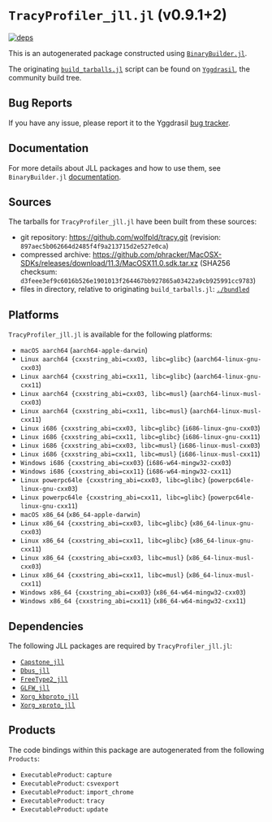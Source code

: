 # `TracyProfiler_jll.jl` (v0.9.1+2)

[![deps](https://juliahub.com/docs/TracyProfiler_jll/deps.svg)](https://juliahub.com/ui/Packages/TracyProfiler_jll/QVJco?page=2)

This is an autogenerated package constructed using [`BinaryBuilder.jl`](https://github.com/JuliaPackaging/BinaryBuilder.jl).

The originating [`build_tarballs.jl`](https://github.com/JuliaPackaging/Yggdrasil/blob/d64e831a898efc27435461378b6aa88b0183b708/T/TracyProfiler/build_tarballs.jl) script can be found on [`Yggdrasil`](https://github.com/JuliaPackaging/Yggdrasil/), the community build tree.

## Bug Reports

If you have any issue, please report it to the Yggdrasil [bug tracker](https://github.com/JuliaPackaging/Yggdrasil/issues).

## Documentation

For more details about JLL packages and how to use them, see `BinaryBuilder.jl` [documentation](https://docs.binarybuilder.org/stable/jll/).

## Sources

The tarballs for `TracyProfiler_jll.jl` have been built from these sources:

* git repository: https://github.com/wolfpld/tracy.git (revision: `897aec5b062664d2485f4f9a213715d2e527e0ca`)
* compressed archive: https://github.com/phracker/MacOSX-SDKs/releases/download/11.3/MacOSX11.0.sdk.tar.xz (SHA256 checksum: `d3feee3ef9c6016b526e1901013f264467bb927865a03422a9cb925991cc9783`)
* files in directory, relative to originating `build_tarballs.jl`: [`./bundled`](https://github.com/JuliaPackaging/Yggdrasil/tree/d64e831a898efc27435461378b6aa88b0183b708/T/TracyProfiler/bundled)

## Platforms

`TracyProfiler_jll.jl` is available for the following platforms:

* `macOS aarch64` (`aarch64-apple-darwin`)
* `Linux aarch64 {cxxstring_abi=cxx03, libc=glibc}` (`aarch64-linux-gnu-cxx03`)
* `Linux aarch64 {cxxstring_abi=cxx11, libc=glibc}` (`aarch64-linux-gnu-cxx11`)
* `Linux aarch64 {cxxstring_abi=cxx03, libc=musl}` (`aarch64-linux-musl-cxx03`)
* `Linux aarch64 {cxxstring_abi=cxx11, libc=musl}` (`aarch64-linux-musl-cxx11`)
* `Linux i686 {cxxstring_abi=cxx03, libc=glibc}` (`i686-linux-gnu-cxx03`)
* `Linux i686 {cxxstring_abi=cxx11, libc=glibc}` (`i686-linux-gnu-cxx11`)
* `Linux i686 {cxxstring_abi=cxx03, libc=musl}` (`i686-linux-musl-cxx03`)
* `Linux i686 {cxxstring_abi=cxx11, libc=musl}` (`i686-linux-musl-cxx11`)
* `Windows i686 {cxxstring_abi=cxx03}` (`i686-w64-mingw32-cxx03`)
* `Windows i686 {cxxstring_abi=cxx11}` (`i686-w64-mingw32-cxx11`)
* `Linux powerpc64le {cxxstring_abi=cxx03, libc=glibc}` (`powerpc64le-linux-gnu-cxx03`)
* `Linux powerpc64le {cxxstring_abi=cxx11, libc=glibc}` (`powerpc64le-linux-gnu-cxx11`)
* `macOS x86_64` (`x86_64-apple-darwin`)
* `Linux x86_64 {cxxstring_abi=cxx03, libc=glibc}` (`x86_64-linux-gnu-cxx03`)
* `Linux x86_64 {cxxstring_abi=cxx11, libc=glibc}` (`x86_64-linux-gnu-cxx11`)
* `Linux x86_64 {cxxstring_abi=cxx03, libc=musl}` (`x86_64-linux-musl-cxx03`)
* `Linux x86_64 {cxxstring_abi=cxx11, libc=musl}` (`x86_64-linux-musl-cxx11`)
* `Windows x86_64 {cxxstring_abi=cxx03}` (`x86_64-w64-mingw32-cxx03`)
* `Windows x86_64 {cxxstring_abi=cxx11}` (`x86_64-w64-mingw32-cxx11`)

## Dependencies

The following JLL packages are required by `TracyProfiler_jll.jl`:

* [`Capstone_jll`](https://github.com/JuliaBinaryWrappers/Capstone_jll.jl)
* [`Dbus_jll`](https://github.com/JuliaBinaryWrappers/Dbus_jll.jl)
* [`FreeType2_jll`](https://github.com/JuliaBinaryWrappers/FreeType2_jll.jl)
* [`GLFW_jll`](https://github.com/JuliaBinaryWrappers/GLFW_jll.jl)
* [`Xorg_kbproto_jll`](https://github.com/JuliaBinaryWrappers/Xorg_kbproto_jll.jl)
* [`Xorg_xproto_jll`](https://github.com/JuliaBinaryWrappers/Xorg_xproto_jll.jl)

## Products

The code bindings within this package are autogenerated from the following `Products`:

* `ExecutableProduct`: `capture`
* `ExecutableProduct`: `csvexport`
* `ExecutableProduct`: `import_chrome`
* `ExecutableProduct`: `tracy`
* `ExecutableProduct`: `update`
